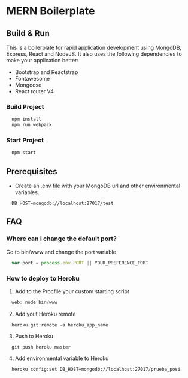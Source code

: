 # MERN Boilerplate

## Build & Run

This is a boilerplate for rapid application development using MongoDB, Express, React and NodeJS. It also uses the following dependencies to make your application better:

- Bootstrap and Reactstrap
- Fontawesome
- Mongoose
- React router V4

### Build Project

```javascript
  npm install
  npm run webpack
```

### Start Project

```javascript
  npm start
```

## Prerequisites

- Create an .env file with your MongoDB url and other environmental variables.

```
  DB_HOST=mongodb://localhost:27017/test
```

## FAQ

### Where can I change the default port?

Go to bin/www and change the port variable

```javascript
  var port = process.env.PORT || YOUR_PREFERENCE_PORT
```

### How to deploy to Heroku

1. Add to the Procfile your custom starting script

```javascript
  web: node bin/www
```

2. Add yout Heroku remote

```
  heroku git:remote -a heroku_app_name
```

3. Push to Heroku

```
  git push heroku master
```

4. Add environmental variable to Heroku

```
  heroku config:set DB_HOST=mongodb://localhost:27017/prueba_posi
```
